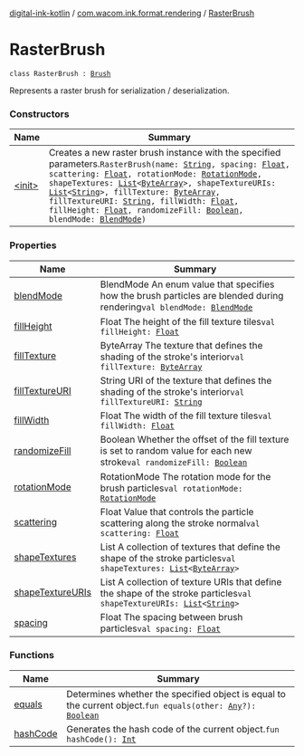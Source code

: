 [digital-ink-kotlin](../../index.md) / [com.wacom.ink.format.rendering](../index.md) / [RasterBrush](./index.md)

# RasterBrush

`class RasterBrush : `[`Brush`](../../com.wacom.ink.rendering/-brush/index.md)

Represents a raster brush for serialization / deserialization.

### Constructors

| Name | Summary |
|---|---|
| [&lt;init&gt;](-init-.md) | Creates a new raster brush instance with the specified parameters.`RasterBrush(name: `[`String`](https://kotlinlang.org/api/latest/jvm/stdlib/kotlin/-string/index.html)`, spacing: `[`Float`](https://kotlinlang.org/api/latest/jvm/stdlib/kotlin/-float/index.html)`, scattering: `[`Float`](https://kotlinlang.org/api/latest/jvm/stdlib/kotlin/-float/index.html)`, rotationMode: `[`RotationMode`](../../com.wacom.ink.format.enums/-rotation-mode/index.md)`, shapeTextures: `[`List`](https://kotlinlang.org/api/latest/jvm/stdlib/kotlin.collections/-list/index.html)`<`[`ByteArray`](https://kotlinlang.org/api/latest/jvm/stdlib/kotlin/-byte-array/index.html)`>, shapeTextureURIs: `[`List`](https://kotlinlang.org/api/latest/jvm/stdlib/kotlin.collections/-list/index.html)`<`[`String`](https://kotlinlang.org/api/latest/jvm/stdlib/kotlin/-string/index.html)`>, fillTexture: `[`ByteArray`](https://kotlinlang.org/api/latest/jvm/stdlib/kotlin/-byte-array/index.html)`, fillTextureURI: `[`String`](https://kotlinlang.org/api/latest/jvm/stdlib/kotlin/-string/index.html)`, fillWidth: `[`Float`](https://kotlinlang.org/api/latest/jvm/stdlib/kotlin/-float/index.html)`, fillHeight: `[`Float`](https://kotlinlang.org/api/latest/jvm/stdlib/kotlin/-float/index.html)`, randomizeFill: `[`Boolean`](https://kotlinlang.org/api/latest/jvm/stdlib/kotlin/-boolean/index.html)`, blendMode: `[`BlendMode`](../../com.wacom.ink.rendering/-blend-mode/index.md)`)` |

### Properties

| Name | Summary |
|---|---|
| [blendMode](blend-mode.md) | BlendMode An enum value that specifies how the brush particles are blended during rendering`val blendMode: `[`BlendMode`](../../com.wacom.ink.rendering/-blend-mode/index.md) |
| [fillHeight](fill-height.md) | Float The height of the fill texture tiles`val fillHeight: `[`Float`](https://kotlinlang.org/api/latest/jvm/stdlib/kotlin/-float/index.html) |
| [fillTexture](fill-texture.md) | ByteArray The texture that defines the shading of the stroke's interior`val fillTexture: `[`ByteArray`](https://kotlinlang.org/api/latest/jvm/stdlib/kotlin/-byte-array/index.html) |
| [fillTextureURI](fill-texture-u-r-i.md) | String URI of the texture that defines the shading of the stroke's interior`val fillTextureURI: `[`String`](https://kotlinlang.org/api/latest/jvm/stdlib/kotlin/-string/index.html) |
| [fillWidth](fill-width.md) | Float The width of the fill texture tiles`val fillWidth: `[`Float`](https://kotlinlang.org/api/latest/jvm/stdlib/kotlin/-float/index.html) |
| [randomizeFill](randomize-fill.md) | Boolean Whether the offset of the fill texture is set to random value for each new stroke`val randomizeFill: `[`Boolean`](https://kotlinlang.org/api/latest/jvm/stdlib/kotlin/-boolean/index.html) |
| [rotationMode](rotation-mode.md) | RotationMode The rotation mode for the brush particles`val rotationMode: `[`RotationMode`](../../com.wacom.ink.format.enums/-rotation-mode/index.md) |
| [scattering](scattering.md) | Float Value that controls the particle scattering along the stroke normal`val scattering: `[`Float`](https://kotlinlang.org/api/latest/jvm/stdlib/kotlin/-float/index.html) |
| [shapeTextures](shape-textures.md) | List A collection of textures that define the shape of the stroke particles`val shapeTextures: `[`List`](https://kotlinlang.org/api/latest/jvm/stdlib/kotlin.collections/-list/index.html)`<`[`ByteArray`](https://kotlinlang.org/api/latest/jvm/stdlib/kotlin/-byte-array/index.html)`>` |
| [shapeTextureURIs](shape-texture-u-r-is.md) | List A collection of texture URIs that define the shape of the stroke particles`val shapeTextureURIs: `[`List`](https://kotlinlang.org/api/latest/jvm/stdlib/kotlin.collections/-list/index.html)`<`[`String`](https://kotlinlang.org/api/latest/jvm/stdlib/kotlin/-string/index.html)`>` |
| [spacing](spacing.md) | Float The spacing between brush particles`val spacing: `[`Float`](https://kotlinlang.org/api/latest/jvm/stdlib/kotlin/-float/index.html) |

### Functions

| Name | Summary |
|---|---|
| [equals](equals.md) | Determines whether the specified object is equal to the current object.`fun equals(other: `[`Any`](https://kotlinlang.org/api/latest/jvm/stdlib/kotlin/-any/index.html)`?): `[`Boolean`](https://kotlinlang.org/api/latest/jvm/stdlib/kotlin/-boolean/index.html) |
| [hashCode](hash-code.md) | Generates the hash code of the current object.`fun hashCode(): `[`Int`](https://kotlinlang.org/api/latest/jvm/stdlib/kotlin/-int/index.html) |
